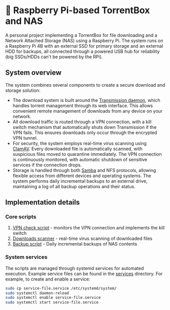 # 🍓 Raspberry Pi-based TorrentBox and NAS
A personal project implementing a TorrentBox for file downloading and a Network Attached Storage (NAS) using a Raspberry Pi. The system runs on a Raspberry Pi 4B with an external SSD for primary storage and an external HDD for backups, all connected through a powered USB hub for reliability (big SSDs/HDDs can't be powered by the RPi).

## System overview
The system combines several components to create a secure download and storage solution:
- The download system is built around the [Transmission daemon](https://transmissionbt.com/), which handles torrent management through its web interface. This allows convenient remote management of downloads from any device on your network.
- All download traffic is routed through a VPN connection, with a kill switch mechanism that automatically shuts down Transmission if the VPN fails. This ensures downloads only occur through the encrypted VPN tunnel.
- For security, the system employs real-time virus scanning using [ClamAV](https://www.clamav.net/). Every downloaded file is automatically scanned, with suspicious files moved to quarantine immediately. The VPN connection is continuously monitored, with automatic shutdown of sensitive services if the connection drops.
- Storage is handled through both [Samba](https://www.samba.org/) and NFS protocols, allowing flexible access from different devices and operating systems. The system performs daily incremental backups to an external drive, maintaining a log of all backup operations and their status.

## Implementation details
### Core scripts
1. [VPN check script](https://github.com/96francesco/rpi-torrentbox-nas/blob/main/scripts/vpn-check.sh) - monitors the VPN connection and implements the kill switch
2. [Downloads scanner](https://github.com/96francesco/rpi-torrentbox-nas/blob/main/scripts/scan-downloads.sh) - real-time virus scanning of downloaded files
3. [Backup script](https://github.com/96francesco/rpi-torrentbox-nas/blob/main/scripts/nas-backup.sh) - Daily incremental backups of NAS contents

### System services
The scripts are managed through systemd services for automated execution. Example service files can be found in the [services](https://github.com/96francesco/rpi-torrentbox-nas/tree/main/services) directory.
For example, to create and enable a service:

```bash
sudo cp service-file.service /etc/systemd/system/
sudo systemctl daemon-reload
sudo systemctl enable service-file.service
sudo systemctl start service-file.service
```
